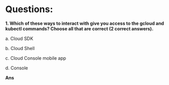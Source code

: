 # Questions:

**1. Which of these ways to interact with give you access to the gcloud and kubectl commands? Choose all that are correct (2 correct answers).**

a. Cloud SDK

b. Cloud Shell

c. Cloud Console mobile app

d. Console

**Ans**

<br/>
